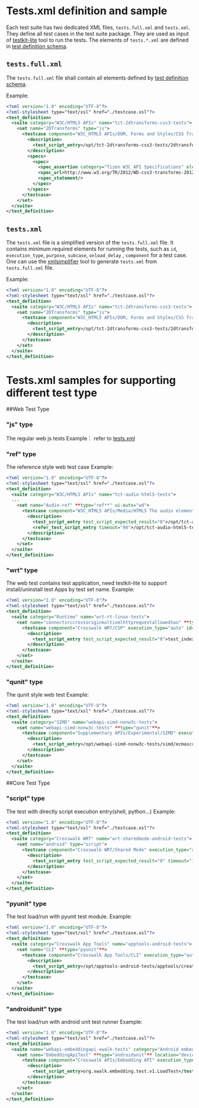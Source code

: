 # Tests.xml definition and sample

Each test suite has two dedicated XML files, `tests.full.xml` and `tests.xml`. 
They define all test cases in the test suite package. They are used as input of
[testkit-lite](https://github.com/testkit/testkit-lite) tool to run the tests. 
The elements of `tests.*.xml` are defined in [test definition schema](https://github.com/testkit/testkit-lite/blob/master/xsd/test_definition.xsd).

## `tests.full.xml`

The `tests.full.xml` file shall contain all elements defined by [test definition
schema](https://github.com/testkit/testkit-lite/blob/master/xsd/test_definition.xsd).

Example:
```xml
<?xml version="1.0" encoding="UTF-8"?>
<?xml-stylesheet type="text/xsl" href="./testcase.xsl"?>
<test_definition>
  <suite category="W3C/HTML5 APIs" name="tct-2dtransforms-css3-tests">
    <set name="2DTransforms" type="js">
      <testcase component="W3C_HTML5 APIs/DOM, Forms and Styles/CSS Transforms" execution_type="auto" id="2dtransform_property_exist" priority="P1" purpose="Test 2dtransform property existence" status="approved" type="compliance" subcase="4">
        <description>
          <test_script_entry>/opt/tct-2dtransforms-css3-tests/2dtransforms/2dtransform_property_exist.html</test_script_entry>
        </description>
        <specs>
          <spec>
            <spec_assertion category="Tizen W3C API Specifications" element_name="perspective-origin" element_type="property" interface="CSS" section="DOM, Forms and Styles" specification="CSS 2D Transforms"/>
            <spec_url>http://www.w3.org/TR/2012/WD-css3-transforms-20120911/</spec_url>
            <spec_statement/>
          </spec>
        </specs>
      </testcase>
    </set>
  </suite>
</test_definition>
```

## `tests.xml`

The `tests.xml` file is a simplified version of the `tests.full.xml` file. It
contains minimum required elements for running the tests, such as `id`,
`execution_type`, `purpose`, `subcase`, `onload_delay` , `component` for a test
case. One can use the
[xmlsimplifier](https://github.com/crosswalk-project/crosswalk-test-suite/tree/master/tools/xmlsimplifier)
tool to generate `tests.xml` from `tests.full.xml` file.

Example:

```xml
<?xml version="1.0" encoding="UTF-8"?>
<?xml-stylesheet type="text/xsl" href="./testcase.xsl"?>
<test_definition>
  <suite category="W3C/HTML5 APIs" name="tct-2dtransforms-css3-tests">
    <set name="2DTransforms" type="js">
      <testcase component="W3C_HTML5 APIs/DOM, Forms and Styles/CSS Transforms" execution_type="auto" id="2dtransform_property_exist" purpose="Test 2dtransform property existence" subcase="4">
        <description>
          <test_script_entry>/opt/tct-2dtransforms-css3-tests/2dtransforms/2dtransform_property_exist.html</test_script_entry>
        </description>
      </testcase>
    </set>
  </suite>
</test_definition>
```

# Tests.xml samples for supporting different test type
##Web Test Type 
### "js" type
The regular web js tests
Example：
refer to [tests.xml](##tests.xml)
### "ref" type
The reference style web test case
Example:
```xml
<?xml version="1.0" encoding="UTF-8"?>
<?xml-stylesheet type="text/xsl" href="./testcase.xsl"?>
<test_definition>
  <suite category="W3C/HTML5 APIs" name="tct-audio-html5-tests">
  ...
    <set name="Audio-ref" **type="ref**" ui-auto="wd">
      <testcase component="W3C_HTML5 APIs/Media/HTML5 The audio element" execution_type="manual" id="audio_one_inside_image_not_show" purpose="Check that image content inside the audio element can not be shown.">
        <description>
          <test_script_entry test_script_expected_result="0">/opt/tct-audio-html5-tests/audio/w3c/audio_001-manual.htm</test_script_entry>
          <refer_test_script_entry timeout="90">/opt/tct-audio-html5-tests/audio/w3c/audio_content-ref.htm</refer_test_script_entry>
        </description>
      </testcase>
    </set>
  </suite>
</test_definition>
```
### "wrt" type
The web test contains test application, need testkit-lite to support install/uninstall test Apps by test set name. 
Example:
```xml
<?xml version="1.0" encoding="UTF-8"?>
<?xml-stylesheet type="text/xsl" href="./testcase.xsl"?>
<test_definition>
  <suite category="Runtime" name="wrt-rt-linux-tests">
    <set name="connectsrccrossoriginmultixmlhttprequestallowedtwo" **type="wrt"**>
      <testcase component="Crosswalk WRT/CSP" execution_type="auto" id="connectsrccrossoriginmultixmlhttprequestallowedtwo" priority="P1" purpose="Check if user agent is able to open second allowed external resource by xhr when connect-src is cross-origin.">
        <description>
          <test_script_entry test_script_expected_result="0">test_index.html</test_script_entry>
        </description>
      </testcase>
    </set>
  </suite>
</test_definition>
```

### "qunit" type
The qunit style web test
Example:
```xml
<?xml version="1.0" encoding="UTF-8"?>
<?xml-stylesheet type="text/xsl" href="./testcase.xsl"?>
<test_definition>
  <suite category="SIMD" name="webapi-simd-nonw3c-tests">
    <set name="webapi-simd-nonw3c-tests" **type="qunit"**>
      <testcase component="Supplementary APIs/Experimental/SIMD" execution_type="auto" id="Float32x4_constructor" purpose="Check Float32x4 constructor (0, 2, 2)" subcase="6">
        <description>
          <test_script_entry>/opt/webapi-simd-nonw3c-tests/simd/ecmascript_simd/src/index.html?testNumber=1</test_script_entry>
        </description>
      </testcase>
    </set>
  </suite>
</test_definition>
```
##Core Test Type 
### "script" type
The test with directly script execution entry(shell, python...)
Example:
```xml
<?xml version="1.0" encoding="UTF-8"?>
<?xml-stylesheet type="text/xsl" href="./testcase.xsl"?>
<test_definition>
  <suite category="Crosswalk WRT" name="wrt-sharedmode-android-tests">
    <set name="android" type="script">
      <testcase component="Crosswalk WRT/Shared Mode" execution_type="auto" id="Crosswalk_ShareMode_Library_Install_test" purpose="Check install xwalk lib">
        <description>
          <test_script_entry test_script_expected_result="0" timeout="180">/opt/wrt-sharedmode-android-tests/sharedmode/Crosswalk_ShareMode_Library_Install_test.sh</test_script_entry>
        </description>
      </testcase>
    </set>
  </suite>
</test_definition>
```

### "pyunit" type
The test load/run with pyunit test module.
Example:
```xml
<?xml version="1.0" encoding="UTF-8"?>
<?xml-stylesheet type="text/xsl" href="./testcase.xsl"?>
<test_definition>
  <suite category="Crosswalk App Tools" name="apptools-android-tests">
    <set name="CLI" **type="pyunit"**>
      <testcase component="Crosswalk App Tools/CLI" execution_type="auto" id="Crosswalk_create_no_sdk" purpose="Android - Validate if project is created fail without android sdk">
        <description>
          <test_script_entry>/opt/apptools-android-tests/apptools/create_no_sdk.py</test_script_entry>
        </description>
      </testcase>
    </set>
  </suite>
</test_definition>
```
### "androidunit" type
The test load/run with android unit test runner
Example:
```xml
<?xml version="1.0" encoding="UTF-8"?>
<?xml-stylesheet type="text/xsl" href="./testcase.xsl"?>
<test_definition>
  <suite name="webapi-embeddingapi-xwalk-tests" category="Android embedding APIs">
    <set name="EmbeddingApiTest" **type="androidunit"** location="device">
      <testcase component="Crosswalk APIs/Embedding API" execution_type="auto" id="v1.LoadTest" purpose="Check if the load related methods are effective." subcase="18">
        <description>
          <test_script_entry>org.xwalk.embedding.test.v1.LoadTest</test_script_entry>
        </description>
      </testcase>
    </set>
  </suite>
</test_definition>
```
